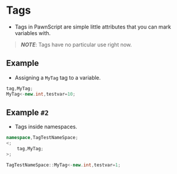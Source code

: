 # Tags

- Tags in PawnScript are simple little attributes that you can mark variables with.

> ***NOTE***: Tags have no particular use right now.

## Example

- Assigning a `MyTag` tag to a variable.

```cpp
tag,MyTag;
MyTag<-new.int,testvar=10;
```

## Example `#2`

- Tags inside namespaces.

```cpp
namespace,TagTestNameSpace;
<;
	tag,MyTag;
>;

TagTestNameSpace::MyTag<-new.int,testvar=1;
```